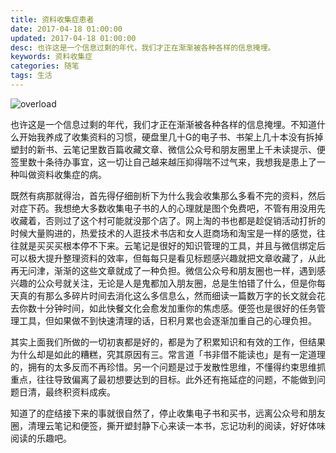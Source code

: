 ```yaml
---
title: 资料收集症患者
date: 2017-04-18 01:00:00
updated: 2017-04-18 01:00:00
desc: 也许这是一个信息过剩的年代，我们才正在渐渐被各种各样的信息掩埋。
keywords: 资料收集症
categories: 随笔
tags: 生活
---
```


![overload](/images/overload.jpg)

也许这是一个信息过剩的年代，我们才正在渐渐被各种各样的信息掩埋。不知道什么开始我养成了收集资料的习惯，硬盘里几十G的电子书、书架上几十本没有拆掉塑封的新书、云笔记里数百篇收藏文章、微信公众号和朋友圈里上千未读提示、便签里数十条待办事宜，这一切让自己越来越压抑得喘不过气来，我想我是患上了一种叫做资料收集症的病。

<!--more-->

既然有病那就得治，首先得仔细剖析下为什么我会收集那么多看不完的资料，然后对症下药。我想绝大多数收集电子书的人的心理就是图个免费吧，不管有用没用先收藏着，否则过了这个村可能就没那个店了。网上淘的书也都是趁促销活动打折的时候大量购进的，热爱技术的人逛技术书店和女人逛商场和淘宝是一样的感觉，往往就是买买买根本停不下来。云笔记是很好的知识管理的工具，并且与微信绑定后可以极大提升整理资料的效率，但每每只是看见标题感兴趣就把文章收藏了，从此再无问津，渐渐的这些文章就成了一种负担。微信公众号和朋友圈也一样，遇到感兴趣的公众号就关注，无论是人是鬼都加入朋友圈，总是生怕错了什么，但是你每天真的有那么多碎片时间去消化这么多信息么，然而细读一篇数万字的长文就会花去你数十分钟时间，如此快餐文化会愈发加重你的焦虑感。便签也是很好的任务管理工具，但如果做不到快速清理的话，日积月累也会逐渐加重自己的心理负担。

其实上面我们所做的一切初衷都是好的，都是为了积累知识和有效的工作，但结果为什么却是如此的糟糕，究其原因有三。常言道「书非借不能读也」是有一定道理的，拥有的太多反而不再珍惜。另一个问题是过于发散性思维，不懂得约束思维抓重点，往往导致偏离了最初想要达到的目标。此外还有拖延症的问题，不能做到问题日清，最终积资料成疾。

知道了的症结接下来的事就很自然了，停止收集电子书和买书，远离公众号和朋友圈，清理云笔记和便签，撕开塑封静下心来读一本书，忘记功利的阅读，好好体味阅读的乐趣吧。